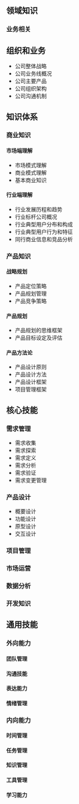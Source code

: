 ## 领域知识

### 业务相关

## 组织和业务

- 公司整体战略
- 公司业务线概况
- 公司主要产品
- 公司组织架构
- 公司沟通机制

## 知识体系

### 商业知识

#### 市场端理解

- 市场模式理解
- 商业模式理解
- 基本商业知识

#### 行业端理解

- 行业发展历程和趋势
- 行业标杆公司概况
- 行业典型用户分布和构成
- 行业典型用户行为和特征
- 同行商业信息和竞品分析

### 产品知识

#### 战略规划

- 产品定位策略
- 产品规划管理
- 产品竞争策略

#### 产品规划

- 产品规划的思维框架
- 产品目标设定及评估

#### 产品方法论
- 产品设计原则
- 产品设计方法
- 产品设计框架
- 项目管理框架

## 核心技能

### 需求管理

- 需求收集
- 需求探索
- 需求定义
- 需求分析
- 需求验证
- 需求变更管理

### 产品设计

- 概要设计
- 功能设计
- 原型设计
- 交互设计

### 项目管理

### 市场运营

### 数据分析

### 开发知识

## 通用技能

### 外向能力

#### 团队管理

#### 沟通技能

#### 表达能力 

#### 情绪管理


### 内向能力

#### 时间管理

#### 任务管理

#### 知识管理

#### 工具管理

#### 学习能力 